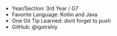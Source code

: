 - Year/Section: 3rd Year / G7
- Favorite Language: Kotlin and Java
- One Git Tip Learned: dont forget to push
- GitHub: @igoirshiy